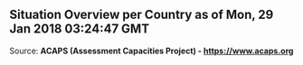 ## Situation Overview per Country as of Mon, 29 Jan 2018 03:24:47 GMT

Source: **ACAPS (Assessment Capacities Project) - https://www.acaps.org**